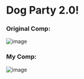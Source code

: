 # Dog Party 2.0!

### Original Comp:
![image](https://user-images.githubusercontent.com/47184994/56932121-bc1ef300-6a9f-11e9-8c24-bb5ebcaff98e.png)

### My Comp:
![image](https://user-images.githubusercontent.com/47184994/56932254-3c455880-6aa0-11e9-8eb2-ccce32aff9a3.png)
